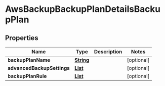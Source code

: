 

# AwsBackupBackupPlanDetailsBackupPlan


## Properties

| Name | Type | Description | Notes |
|------------ | ------------- | ------------- | -------------|
|**backupPlanName** | [**String**](String.md) |  |  [optional] |
|**advancedBackupSettings** | [**List**](List.md) |  |  [optional] |
|**backupPlanRule** | [**List**](List.md) |  |  [optional] |



